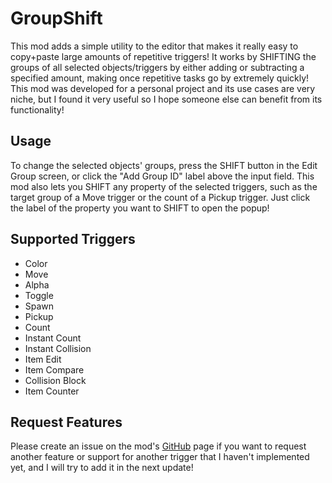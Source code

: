 # GroupShift

This mod adds a simple utility to the editor that makes it really easy to copy+paste large amounts of repetitive triggers! It works by <cj>SHIFTING</c> the groups of all selected objects/triggers by either adding or subtracting a specified amount, making once repetitive tasks go by extremely quickly! This mod was developed for a personal project and its use cases are very niche, but I found it very useful so I hope someone else can benefit from its functionality!

## Usage

To change the selected objects' groups, press the <cj>SHIFT</c> button in the Edit Group screen, or click the "Add Group ID" label above the input field. This mod also lets you <cj>SHIFT</c> any property of the selected triggers, such as the target group of a Move trigger or the count of a Pickup trigger. Just click the label of the property you want to <cj>SHIFT</c> to open the popup!

## Supported Triggers

 * Color
 * Move
 * Alpha
 * Toggle
 * Spawn
 * Pickup
 * Count
 * Instant Count
 * Instant Collision
 * Item Edit
 * Item Compare
 * Collision Block
 * Item Counter

## Request Features

Please create an issue on the mod's [GitHub](https://github.com/glow13/GroupShift) page if you want to request another feature or support for another trigger that I haven't implemented yet, and I will try to add it in the next update!